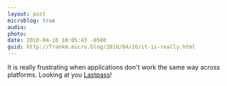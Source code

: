 ```yaml
---
layout: post
microblog: true
audio: 
photo: 
date: 2018-04-16 10:05:43 -0500
guid: http://frankm.micro.blog/2018/04/16/it-is-really.html
---
```

It is really frustrating when applications don't work the same way across platforms. Looking at you [Lastpass](https://www.lastpass.com)! 
